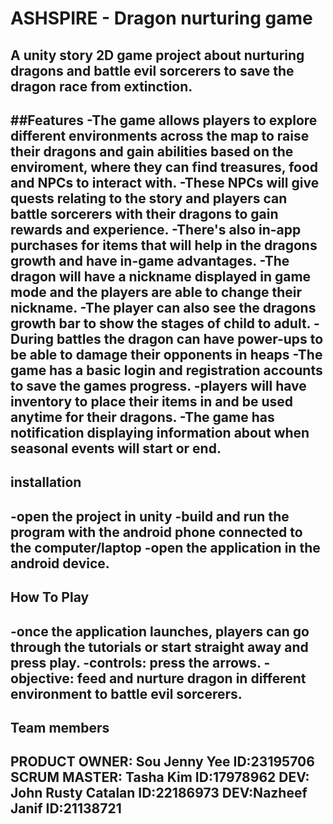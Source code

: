 # ASHSPIRE - Dragon nurturing game 
A unity story 2D game project about nurturing dragons and battle evil sorcerers to save the dragon race from extinction.
---
##Features
-The game allows players to explore different environments across the map to raise their dragons and gain abilities based on the enviroment, where they can find treasures, food and NPCs to interact with.
-These NPCs will give quests relating to the story and players can battle sorcerers with their dragons to gain rewards and experience. 
-There's also in-app purchases for items that will help in the dragons growth and have in-game advantages.
-The dragon will have a nickname displayed in game mode and the players are able to change their nickname.
-The player can also see the dragons growth bar to show the stages of child to adult.
-During battles the dragon can have power-ups to be able to damage their opponents in heaps
-The game has a basic login and registration accounts to save the games progress.
-players will have inventory to place their items in and be used anytime for their dragons.
-The game has notification displaying information about when seasonal events will start or end.
---
## installation 
-open the project in unity 
-build and run the program with the android phone connected to the computer/laptop
-open the application in the android device.
---
## How To Play
-once the application launches, players can go through the tutorials or start straight away and press play.
-controls: press the arrows.
-objective: feed and nurture dragon in different environment to battle evil sorcerers.
---
## Team members
PRODUCT OWNER: Sou Jenny Yee ID:23195706
SCRUM MASTER: Tasha Kim      ID:17978962
DEV: John Rusty Catalan      ID:22186973
DEV:Nazheef Janif            ID:21138721
---
